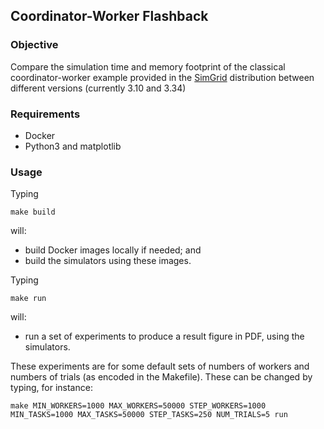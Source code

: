 ## Coordinator-Worker Flashback

### Objective

Compare the simulation time and memory footprint of the classical coordinator-worker example provided in the [SimGrid](https://simgrid.org) distribution between different versions (currently 3.10 and 3.34)

### Requirements

  - Docker
  - Python3 and matplotlib

### Usage

Typing

```
make build
```

will:
  - build Docker images locally if needed; and
  - build the simulators using these images.

Typing

```
make run
```

will:
  - run a set of experiments to produce a result figure in PDF, using the simulators.


These experiments are for some default sets of numbers of workers and numbers of trials (as encoded in the Makefile). These can be changed by typing, for instance:

```
make MIN_WORKERS=1000 MAX_WORKERS=50000 STEP_WORKERS=1000 MIN_TASKS=1000 MAX_TASKS=50000 STEP_TASKS=250 NUM_TRIALS=5 run
```


